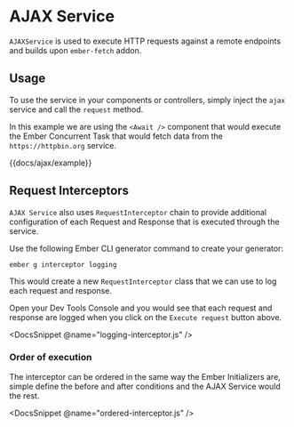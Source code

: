 # AJAX Service

`AJAXService` is used to execute HTTP requests against a remote endpoints and builds upon `ember-fetch` addon.

## Usage

To use the service in your components or controllers, simply inject the `ajax` service and call the `request` method.

In this example we are using the `<Await />` component that would execute the Ember Concurrent Task that would fetch
data from the `https://httpbin.org` service.

{{docs/ajax/example}}

## Request Interceptors

`AJAX Service` also uses `RequestInterceptor` chain to provide additional configuration of each Request and Response that
is executed through the service.

Use the following Ember CLI generator command to create your generator:

```shell
ember g interceptor logging
```

This would create a new `RequestInterceptor` class that we can use to log each request and response.

Open your Dev Tools Console and you would see that each request and response are logged when you click on the
`Execute request` button above.

<DocsSnippet @name="logging-interceptor.js" />

### Order of execution

The interceptor can be ordered in the same way the Ember Initializers are, simple define the before and after conditions
and the AJAX Service would the rest.

<DocsSnippet @name="ordered-interceptor.js" />
